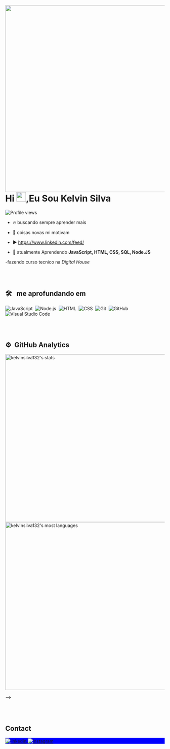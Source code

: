
<img align="right" height="590em" src="https://raw.githubusercontent.com/gist/kelvinsilva132/9747e8516473fa33cdd5290d326cbdef/raw/3c1e55cf96c1e8e60962fd5a12dec50dd15ab860/github.svg"/>
<h1 align="left">Hi <img src="https://raw.githubusercontent.com/kaueMarques/kaueMarques/master/hi.gif" height="30px">,Eu Sou Kelvin Silva</h1>
<p align="left"> <img src="https://komarev.com/ghpvc/?username=kelvinsilva132&color=blue" alt="Profile views" /> </p>

- 🔥 buscando sempre aprender mais

- 🔭 coisas novas mi motivam

- ▶️ https://www.linkedin.com/feed/

- 💬 atualmente Aprendendo **JavaScript, HTML, CSS, SQL, Node.JS**

-fazendo curso tecnico na *Digital House*



<br><br>

## 🛠 &nbsp; me aprofundando em

![JavaScript](https://img.shields.io/badge/-JavaScript-05122A?style=flat&logo=javascript)&nbsp;
![Node.js](https://img.shields.io/badge/-Node.js-05122A?style=flat&logo=node.js)&nbsp;
![HTML](https://img.shields.io/badge/-HTML-05122A?style=flat&logo=HTML5)&nbsp;
![CSS](https://img.shields.io/badge/-CSS-05122A?style=flat&logo=CSS3&logoColor=1572B6)&nbsp;
![Git](https://img.shields.io/badge/-Git-05122A?style=flat&logo=git)&nbsp;
![GitHub](https://img.shields.io/badge/-GitHub-05122A?style=flat&logo=github)&nbsp;
![Visual Studio Code](https://img.shields.io/badge/-Visual%20Studio%20Code-05122A?style=flat&logo=visual-studio-code&logoColor=007ACC)&nbsp;


<br><br>

## ⚙️ &nbsp;GitHub Analytics

<p align="left">
<img width="530em" src="https://github-readme-stats.vercel.app/api?username=kelvinsilva132&show_icons=true&theme=vision-friendly-dark" alt="kelvinsilva132's stats"/>
<img width="530em" src="https://github-readme-stats.vercel.app/api/top-langs/?username=kelvinsilva132&layout=compact&theme=vision-friendly-dark" alt="kelvinsilva132's most languages"/>
</p>
-->

<br><br>

## Contact

<p align="left" style="background:blue">


<a href="https://www.linkedin.com/in/francisco-kelvin-silva-66460a236/" target="_blank">
  <img align="center" src="https://www.linkedin.com/in/francisco-kelvin-silva-66460a236/" alt="linkedin"/>
</a>

<a href="https://www.instagram.com/kelven.silva.75436/" target="_blank">
 <img align="center" src="https://www.instagram.com/kelven.silva.75436/" alt="instagram"/>
</a>
</p>

<!--

<img width="490em" src="https://github-readme-twitter-gazf.vercel.app/api?id=kelvinsilva132&layout=wide&show_reply=off&show_retweet=off" />
